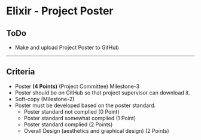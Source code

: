 # Elixir - Project Poster

## ToDo

- Make and upload Project Poster to GitHub

----------

## Criteria

- Poster **(4 Points)** (Project Committee) Milestone-3
- Poster should be on GitHub so that project supervisor can download it.
- Soft-copy (Milestone-2)
- Poster must be developed based on the poster standard.
  - Poster standard not complied (0 Point)
  - Poster standard somewhat complied (1 Point)
  - Poster standard complied (2 Points)
  - Overall Design (aesthetics and graphical design) (2 Points)
